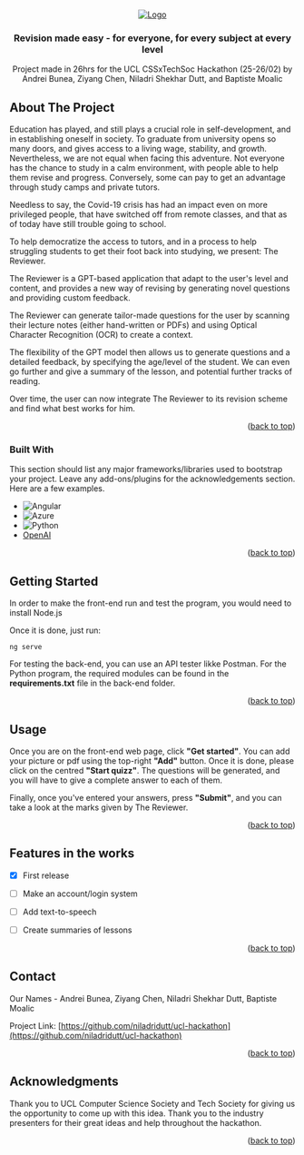 <!-- Improved compatibility of back to top link: See: https://github.com/othneildrew/Best-README-Template/pull/73 -->
<a name="readme-top"></a>
<!--
*** Thanks for checking out the Best-README-Template. If you have a suggestion
*** that would make this better, please fork the repo and create a pull request
*** or simply open an issue with the tag "enhancement".
*** Don't forget to give the project a star!
*** Thanks again! Now go create something AMAZING! :D
-->



<!-- PROJECT SHIELDS -->
<!--
*** I'm using markdown "reference style" links for readability.
*** Reference links are enclosed in brackets [ ] instead of parentheses ( ).
*** See the bottom of this document for the declaration of the reference variables
*** for contributors-url, forks-url, etc. This is an optional, concise syntax you may use.
*** https://www.markdownguide.org/basic-syntax/#reference-style-links
-->



<!-- PROJECT LOGO -->
<br />
<div align="center">
  <a href="https://github.com/niladridutt/ucl-hackathon">
    <img src="https://uclcsshackathon.blob.core.windows.net/test/thereviewer_logo.png" alt="Logo">
  </a>

  <h3 align="center">Revision made easy - for everyone, for every subject at every level</h3>

  <p align="center">
    Project made in 26hrs for the UCL CSSxTechSoc Hackathon (25-26/02) by Andrei Bunea, Ziyang Chen, Niladri Shekhar Dutt, and Baptiste Moalic
  </p>
</div>




<!-- ABOUT THE PROJECT -->
## About The Project

<!-- [![Product Name Screen Shot][product-screenshot]](https://example.com) -->

Education has played, and still plays a crucial role in self-development, and in establishing oneself in society. To graduate from university opens so many doors, and gives access to a living wage, stability, and growth. Nevertheless, we are not equal when facing this adventure. Not everyone has the chance to study in a calm environment, with people able to help them revise and progress. Conversely, some can pay to get an advantage through study camps and private tutors.

Needless to say, the Covid-19 crisis has had an impact even on more privileged people, that have switched off from remote classes, and that as of today have still trouble going to school.

To help democratize the access to tutors, and in a process to help struggling students to get their foot back into studying, we present: The Reviewer.

The Reviewer is a GPT-based application that adapt to the user's level and content, and provides a new way of revising by generating novel questions and providing custom feedback.

The Reviewer can generate tailor-made questions for the user by scanning their lecture notes (either hand-written or PDFs) and using Optical Character Recognition (OCR) to create a context.

The flexibility of the GPT model then allows us to generate questions and a detailed feedback, by specifying the age/level of the student. We can even go further and give a summary of the lesson, and potential further tracks of reading.

Over time, the user can now integrate The Reviewer to its revision scheme and find what best works for him.


<p align="right">(<a href="#readme-top">back to top</a>)</p>



### Built With

This section should list any major frameworks/libraries used to bootstrap your project. Leave any add-ons/plugins for the acknowledgements section. Here are a few examples.


* ![Angular][Angular.io]
* ![Azure](https://img.shields.io/badge/azure-%230072C6.svg?style=for-the-badge&logo=microsoftazure&logoColor=white)
* ![Python](https://img.shields.io/badge/python-3670A0?style=for-the-badge&logo=python&logoColor=ffdd54)
* <a href='https://openai.com/api/'>OpenAI</a>





<p align="right">(<a href="#readme-top">back to top</a>)</p>



<!-- GETTING STARTED -->
## Getting Started

In order to make the front-end run and test the program, you would need to install Node.js

Once it is done, just run:
  ```
  ng serve
  ```

For testing the back-end, you can use an API tester likke Postman. For the Python program, the required modules can be found in the <b>requirements.txt</b> file in the back-end folder.

<p align="right">(<a href="#readme-top">back to top</a>)</p>



<!-- USAGE EXAMPLES -->
## Usage

Once you are on the front-end web page, click <b>"Get started"</b>. You can add your picture or pdf using the top-right <b>"Add"</b> button. Once it is done, please click on the centred <b>"Start quizz"</b>. The questions will be generated, and you will have to give a complete answer to each of them.

Finally, once you've entered your answers, press <b>"Submit"</b>, and you can take a look at the marks given by The Reviewer.

<p align="right">(<a href="#readme-top">back to top</a>)</p>



<!-- ROADMAP -->
## Features in the works

- [x] First release
- [ ] Make an account/login system
- [ ] Add text-to-speech
- [ ] Create summaries of lessons



<p align="right">(<a href="#readme-top">back to top</a>)</p>



<!-- CONTACT -->
## Contact

Our Names - Andrei Bunea, Ziyang Chen, Niladri Shekhar Dutt, Baptiste Moalic

Project Link: [https://github.com/niladridutt/ucl-hackathon](https://github.com/niladridutt/ucl-hackathon)

<p align="right">(<a href="#readme-top">back to top</a>)</p>



<!-- ACKNOWLEDGMENTS -->
## Acknowledgments

Thank you to UCL Computer Science Society and Tech Society for giving us the opportunity to come up with this idea. Thank you to the industry presenters for their great ideas and help throughout the hackathon.


<p align="right">(<a href="#readme-top">back to top</a>)</p>



<!-- MARKDOWN LINKS & IMAGES -->
<!-- https://www.markdownguide.org/basic-syntax/#reference-style-links -->
[contributors-shield]: https://img.shields.io/github/contributors/othneildrew/Best-README-Template.svg?style=for-the-badge
[contributors-url]: https://github.com/niladridutt/ucl-hackathon
[forks-shield]: https://img.shields.io/github/forks/othneildrew/Best-README-Template.svg?style=for-the-badge
[forks-url]: https://github.com/niladridutt/ucl-hackathon/network/members
[stars-shield]: https://img.shields.io/github/stars/othneildrew/Best-README-Template.svg?style=for-the-badge
[stars-url]: https://github.com/niladridutt/ucl-hackathon/stargazers
[issues-shield]: https://img.shields.io/github/issues/othneildrew/Best-README-Template.svg?style=for-the-badge
[issues-url]: https://github.com/niladridutt/ucl-hackathon/issues
[product-screenshot]: images/screenshot.png
[Next.js]: https://img.shields.io/badge/next.js-000000?style=for-the-badge&logo=nextdotjs&logoColor=white
[Next-url]: https://nextjs.org/
[React.js]: https://img.shields.io/badge/React-20232A?style=for-the-badge&logo=react&logoColor=61DAFB
[React-url]: https://reactjs.org/
[Vue.js]: https://img.shields.io/badge/Vue.js-35495E?style=for-the-badge&logo=vuedotjs&logoColor=4FC08D
[Vue-url]: https://vuejs.org/
[Angular.io]: https://img.shields.io/badge/Angular-DD0031?style=for-the-badge&logo=angular&logoColor=white
[Angular-url]: https://angular.io/
[Svelte.dev]: https://img.shields.io/badge/Svelte-4A4A55?style=for-the-badge&logo=svelte&logoColor=FF3E00
[Svelte-url]: https://svelte.dev/
[Laravel.com]: https://img.shields.io/badge/Laravel-FF2D20?style=for-the-badge&logo=laravel&logoColor=white
[Laravel-url]: https://laravel.com
[Bootstrap.com]: https://img.shields.io/badge/Bootstrap-563D7C?style=for-the-badge&logo=bootstrap&logoColor=white
[Bootstrap-url]: https://getbootstrap.com
[JQuery.com]: https://img.shields.io/badge/jQuery-0769AD?style=for-the-badge&logo=jquery&logoColor=white
[JQuery-url]: https://jquery.com 
